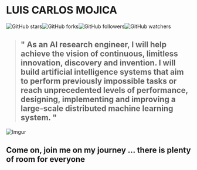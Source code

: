 # LUIS CARLOS MOJICA   

![GitHub stars](https://img.shields.io/github/stars/mistersoftware/mistersoftware?style=social)![GitHub forks](https://img.shields.io/github/forks/mistersoftware/mistersoftware?label=Fork&style=social)![GitHub followers](https://img.shields.io/github/followers/mistersoftware?label=Follow&style=social)![GitHub watchers](https://img.shields.io/github/watchers/mistersoftware/mistersoftware?style=social)


>## " As an AI research engineer, I will help achieve the vision of continuous, limitless innovation, discovery and invention. I will build artificial intelligence systems that aim to perform previously impossible tasks or reach unprecedented levels of performance, designing, implementing and improving a large-scale distributed machine learning system. "


![Imgur](https://i.imgur.com/3jPh6DS.png)

## Come on, join me on my journey ... there is plenty of room for everyone 
